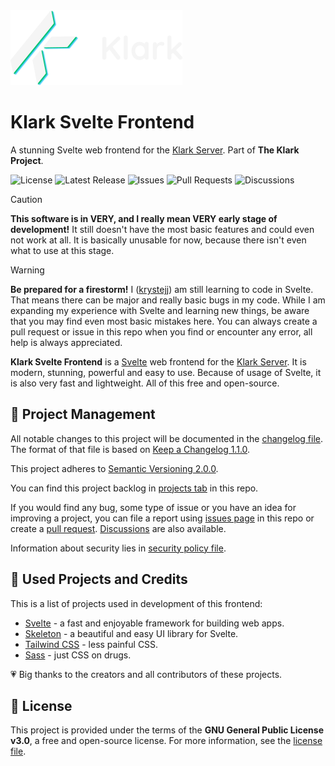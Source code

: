 <img src="./.github/assets/klark-banner-275x120.png" alt="Klark banner" />

# Klark Svelte Frontend
A stunning Svelte web frontend for the [Klark Server](https://github.com/krystejj/klark-server). Part of **The Klark Project**.

![License](https://img.shields.io/github/license/krystejj/klark-svelte-frontend?label=License)
![Latest Release](https://img.shields.io/github/v/release/krystejj/klark-svelte-frontend?label=Latest%20Release)
![Issues](https://img.shields.io/github/issues/krystejj/klark-svelte-frontend?label=Issues)
![Pull Requests](https://img.shields.io/github/issues-pr/krystejj/klark-svelte-frontend?label=Pull%20Requests)
![Discussions](https://img.shields.io/github/discussions/krystejj/klark-svelte-frontend?label=Discussions)

> [!CAUTION]
> **This software is in VERY, and I really mean VERY early stage of development!** It still doesn't have the most basic features and could even not work at all. It is basically unusable for now, because there isn't even what to use at this stage.

> [!WARNING]
> **Be prepared for a firestorm!** I ([krystejj](https://github.com/krystejj)) am still learning to code in Svelte. That means there can be major and really basic bugs in my code. While I am expanding my experience with Svelte and learning new things, be aware that you may find even most basic mistakes here. You can always create a pull request or issue in this repo when you find or encounter any error, all help is always appreciated.

**Klark Svelte Frontend** is a [Svelte](https://svelte.dev/) web frontend for the [Klark Server](https://github.com/krystejj/klark-server). It is modern, stunning, powerful and easy to use. Because of usage of Svelte, it is also very fast and lightweight. All of this free and open-source.

## 📖 Project Management
All notable changes to this project will be documented in the [changelog file](CHANGELOG.md). The format of that file is based on [Keep a Changelog 1.1.0](https://keepachangelog.com/en/1.1.0/).

This project adheres to [Semantic Versioning 2.0.0](https://semver.org/spec/v2.0.0.html).

You can find this project backlog in [projects tab](https://github.com/users/krystejj/projects/5/views/1) in this repo.

If you would find any bug, some type of issue or you have an idea for improving a project, you can file a report using [issues page](https://github.com/krystejj/klark-svelte-frontend/issues) in this repo or create a [pull request](https://github.com/krystejj/klark-svelte-frontend/pulls). [Discussions](https://github.com/krystejj/klark-svelte-frontend/discussions) are also available.

Information about security lies in [security policy file](SECURITY.md).

## 🙏 Used Projects and Credits
This is a list of projects used in development of this frontend:
- [Svelte](https://svelte.dev/) - a fast and enjoyable framework for building web apps.
- [Skeleton](https://www.skeleton.dev/) - a beautiful and easy UI library for Svelte.
- [Tailwind CSS](https://tailwindcss.com/) - less painful CSS.
- [Sass](https://sass-lang.com/) - just CSS on drugs.

💗 Big thanks to the creators and all contributors of these projects.

## 📜 License
This project is provided under the terms of the **GNU General Public License v3.0**, a free and open-source license. For more information, see the [license file](LICENSE.md).
